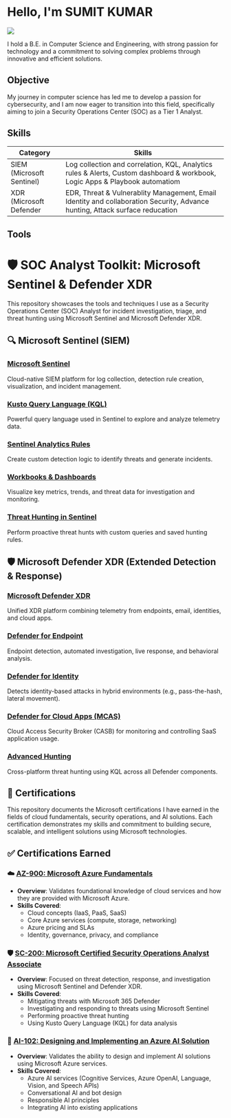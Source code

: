 # Hello, I'm SUMIT KUMAR
<a href="https://www.linkedin.com/in/sumit-kumar-21august/"><img src="https://img.shields.io/badge/-LinkedIn-0072b1?&style=for-the-badge&logo=linkedin&logoColor=white" /></a>



I hold a B.E. in Computer Science and Engineering, with strong passion for technology and a commitment to solving complex problems through innovative and efficient solutions. 

## Objective


My journey in computer science has led me to develop a passion for cybersecurity, and I am now eager to transition into this field, specifically aiming to join a Security Operations Center (SOC) as a Tier 1 Analyst.

## Skills


| Category                                      | Skills                     |
|-----------------------------------------------|----------------------------|
| SIEM (Microsoft Sentinel)                     | Log collection and correlation, KQL, Analytics rules & Alerts, Custom                                                       dashboard & workbook, Logic Apps & Playbook automatiom |
| XDR (Microsoft Defender                       | EDR, Threat & Vulnerablity Management, Email Identity and collaboration                                                     Security, Advance hunting, Attack surface reducation   |


## Tools

# 🛡️ SOC Analyst Toolkit: Microsoft Sentinel & Defender XDR

This repository showcases the tools and techniques I use as a Security Operations Center (SOC) Analyst for incident investigation, triage, and threat hunting using Microsoft Sentinel and Microsoft Defender XDR.

## 🔍 Microsoft Sentinel (SIEM)

### [Microsoft Sentinel](https://learn.microsoft.com/en-us/azure/sentinel/overview)
Cloud-native SIEM platform for log collection, detection rule creation, visualization, and incident management.

### [Kusto Query Language (KQL)](https://learn.microsoft.com/en-us/azure/data-explorer/kusto/query/)
Powerful query language used in Sentinel to explore and analyze telemetry data.

### [Sentinel Analytics Rules](https://learn.microsoft.com/en-us/azure/sentinel/tutorial-detect-threats-custom)
Create custom detection logic to identify threats and generate incidents.

### [Workbooks & Dashboards](https://learn.microsoft.com/en-us/azure/sentinel/tutorial-monitor-your-data)
Visualize key metrics, trends, and threat data for investigation and monitoring.

### [Threat Hunting in Sentinel](https://learn.microsoft.com/en-us/azure/sentinel/hunting)
Perform proactive threat hunts with custom queries and saved hunting rules.

## 🛡️ Microsoft Defender XDR (Extended Detection & Response)

### [Microsoft Defender XDR](https://learn.microsoft.com/en-us/microsoft-365/security/defender/microsoft-365-defender?view=o365-worldwide)
Unified XDR platform combining telemetry from endpoints, email, identities, and cloud apps.

### [Defender for Endpoint](https://learn.microsoft.com/en-us/microsoft-365/security/defender-endpoint/microsoft-defender-endpoint?view=o365-worldwide)
Endpoint detection, automated investigation, live response, and behavioral analysis.

### [Defender for Identity](https://learn.microsoft.com/en-us/defender-for-identity/what-is)
Detects identity-based attacks in hybrid environments (e.g., pass-the-hash, lateral movement).

### [Defender for Cloud Apps (MCAS)](https://learn.microsoft.com/en-us/defender-cloud-apps/what-is-defender-for-cloud-apps)
Cloud Access Security Broker (CASB) for monitoring and controlling SaaS application usage.

### [Advanced Hunting](https://learn.microsoft.com/en-us/microsoft-365/security/defender/advanced-hunting-overview?view=o365-worldwide)
Cross-platform threat hunting using KQL across all Defender components.



## 📜 Certifications 
This repository documents the Microsoft certifications I have earned in the fields of cloud fundamentals, security operations, and AI solutions. Each certification demonstrates my skills and commitment to building secure, scalable, and intelligent solutions using Microsoft technologies.
## ✅ Certifications Earned

### ☁️ [AZ-900: Microsoft Azure Fundamentals](https://learn.microsoft.com/en-us/certifications/azure-fundamentals/)
- **Overview**: Validates foundational knowledge of cloud services and how they are provided with Microsoft Azure.
- **Skills Covered**:
  - Cloud concepts (IaaS, PaaS, SaaS)
  - Core Azure services (compute, storage, networking)
  - Azure pricing and SLAs
  - Identity, governance, privacy, and compliance

### 🛡️ [SC-200: Microsoft Certified Security Operations Analyst Associate](https://learn.microsoft.com/en-us/certifications/security-operations-analyst/)
- **Overview**: Focused on threat detection, response, and investigation using Microsoft Sentinel and Defender XDR.
- **Skills Covered**:
  - Mitigating threats with Microsoft 365 Defender
  - Investigating and responding to threats using Microsoft Sentinel
  - Performing proactive threat hunting
  - Using Kusto Query Language (KQL) for data analysis

### 🤖 [AI-102: Designing and Implementing an Azure AI Solution](https://learn.microsoft.com/en-us/certifications/azure-ai-engineer/)
- **Overview**: Validates the ability to design and implement AI solutions using Microsoft Azure services.
- **Skills Covered**:
  - Azure AI services (Cognitive Services, Azure OpenAI, Language, Vision, and Speech APIs)
  - Conversational AI and bot design
  - Responsible AI principles
  - Integrating AI into existing applications

